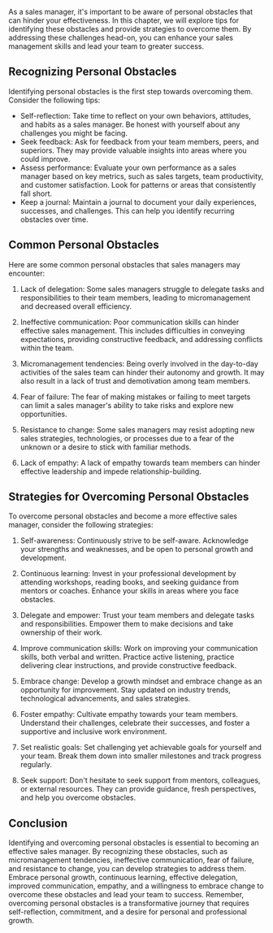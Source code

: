 
As a sales manager, it's important to be aware of personal obstacles that can hinder your effectiveness. In this chapter, we will explore tips for identifying these obstacles and provide strategies to overcome them. By addressing these challenges head-on, you can enhance your sales management skills and lead your team to greater success.

Recognizing Personal Obstacles
------------------------------

Identifying personal obstacles is the first step towards overcoming them. Consider the following tips:

* Self-reflection: Take time to reflect on your own behaviors, attitudes, and habits as a sales manager. Be honest with yourself about any challenges you might be facing.
* Seek feedback: Ask for feedback from your team members, peers, and superiors. They may provide valuable insights into areas where you could improve.
* Assess performance: Evaluate your own performance as a sales manager based on key metrics, such as sales targets, team productivity, and customer satisfaction. Look for patterns or areas that consistently fall short.
* Keep a journal: Maintain a journal to document your daily experiences, successes, and challenges. This can help you identify recurring obstacles over time.

Common Personal Obstacles
-------------------------

Here are some common personal obstacles that sales managers may encounter:

1. Lack of delegation: Some sales managers struggle to delegate tasks and responsibilities to their team members, leading to micromanagement and decreased overall efficiency.

2. Ineffective communication: Poor communication skills can hinder effective sales management. This includes difficulties in conveying expectations, providing constructive feedback, and addressing conflicts within the team.

3. Micromanagement tendencies: Being overly involved in the day-to-day activities of the sales team can hinder their autonomy and growth. It may also result in a lack of trust and demotivation among team members.

4. Fear of failure: The fear of making mistakes or failing to meet targets can limit a sales manager's ability to take risks and explore new opportunities.

5. Resistance to change: Some sales managers may resist adopting new sales strategies, technologies, or processes due to a fear of the unknown or a desire to stick with familiar methods.

6. Lack of empathy: A lack of empathy towards team members can hinder effective leadership and impede relationship-building.

Strategies for Overcoming Personal Obstacles
--------------------------------------------

To overcome personal obstacles and become a more effective sales manager, consider the following strategies:

1. Self-awareness: Continuously strive to be self-aware. Acknowledge your strengths and weaknesses, and be open to personal growth and development.

2. Continuous learning: Invest in your professional development by attending workshops, reading books, and seeking guidance from mentors or coaches. Enhance your skills in areas where you face obstacles.

3. Delegate and empower: Trust your team members and delegate tasks and responsibilities. Empower them to make decisions and take ownership of their work.

4. Improve communication skills: Work on improving your communication skills, both verbal and written. Practice active listening, practice delivering clear instructions, and provide constructive feedback.

5. Embrace change: Develop a growth mindset and embrace change as an opportunity for improvement. Stay updated on industry trends, technological advancements, and sales strategies.

6. Foster empathy: Cultivate empathy towards your team members. Understand their challenges, celebrate their successes, and foster a supportive and inclusive work environment.

7. Set realistic goals: Set challenging yet achievable goals for yourself and your team. Break them down into smaller milestones and track progress regularly.

8. Seek support: Don't hesitate to seek support from mentors, colleagues, or external resources. They can provide guidance, fresh perspectives, and help you overcome obstacles.

Conclusion
----------

Identifying and overcoming personal obstacles is essential to becoming an effective sales manager. By recognizing these obstacles, such as micromanagement tendencies, ineffective communication, fear of failure, and resistance to change, you can develop strategies to address them. Embrace personal growth, continuous learning, effective delegation, improved communication, empathy, and a willingness to embrace change to overcome these obstacles and lead your team to success. Remember, overcoming personal obstacles is a transformative journey that requires self-reflection, commitment, and a desire for personal and professional growth.
